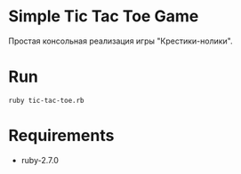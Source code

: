 # Simple Tic Tac Toe Game
Простая консольная реализация игры "Крестики-нолики".

# Run
```
ruby tic-tac-toe.rb
```

# Requirements
- ruby-2.7.0
